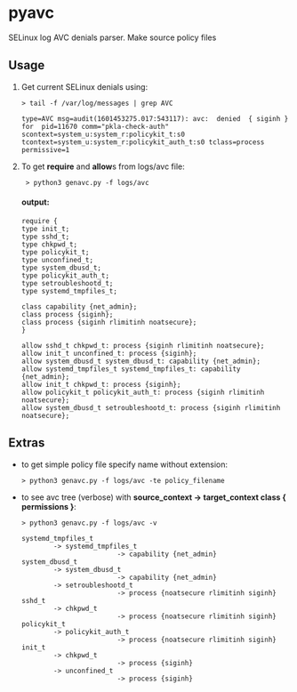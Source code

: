 # pyavc  
SELinux log AVC denials parser. Make source policy files  

## Usage
1)  Get current SELinux denials using:
	```
	> tail -f /var/log/messages | grep AVC
	```
	```
	type=AVC msg=audit(1601453275.017:543117): avc:  denied  { siginh } for  pid=11670 comm="pkla-check-auth" scontext=system_u:system_r:policykit_t:s0 tcontext=system_u:system_r:policykit_auth_t:s0 tclass=process permissive=1
	```
2)  To get **require** and **allow**s from logs/avc file:  
	```  
	 > python3 genavc.py -f logs/avc 
	```
	 #### output:
	```
	require {
	type init_t;
	type sshd_t;
	type chkpwd_t;
	type policykit_t;
	type unconfined_t;
	type system_dbusd_t;
	type policykit_auth_t;
	type setroubleshootd_t;
	type systemd_tmpfiles_t;

	class capability {net_admin};
	class process {siginh};
	class process {siginh rlimitinh noatsecure};
	}

	allow sshd_t chkpwd_t: process {siginh rlimitinh noatsecure};
	allow init_t unconfined_t: process {siginh};
	allow system_dbusd_t system_dbusd_t: capability {net_admin};
	allow systemd_tmpfiles_t systemd_tmpfiles_t: capability {net_admin};
	allow init_t chkpwd_t: process {siginh};
	allow policykit_t policykit_auth_t: process {siginh rlimitinh noatsecure};
	allow system_dbusd_t setroubleshootd_t: process {siginh rlimitinh noatsecure};
	```
## Extras
- to get simple policy file specify name without extension:
	```
	> python3 genavc.py -f logs/avc -te policy_filename
	```
 - to see avc tree (verbose) with **source_context -> target_context class { permissions }**:
	```
	> python3 genavc.py -f logs/avc -v
	```
	```
	systemd_tmpfiles_t
	        -> systemd_tmpfiles_t
	                        -> capability {net_admin}
	system_dbusd_t
	        -> system_dbusd_t
	                        -> capability {net_admin}
	        -> setroubleshootd_t
	                        -> process {noatsecure rlimitinh siginh}
	sshd_t
	        -> chkpwd_t
	                        -> process {noatsecure rlimitinh siginh}
	policykit_t
	        -> policykit_auth_t
	                        -> process {noatsecure rlimitinh siginh}
	init_t
	        -> chkpwd_t
	                        -> process {siginh}
	        -> unconfined_t
	                        -> process {siginh}

	```
